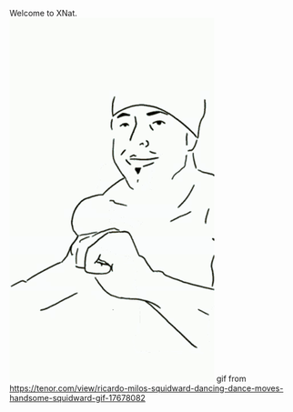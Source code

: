 Welcome to XNat.  
![image](https://github.com/yiming-47/2020-NYMU-XNAT-QAQ/blob/main/tenor.gif)
gif from https://tenor.com/view/ricardo-milos-squidward-dancing-dance-moves-handsome-squidward-gif-17678082
